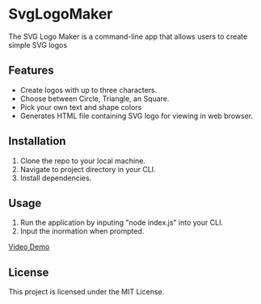# SvgLogoMaker
The SVG Logo Maker is a command-line app that allows users to create simple SVG logos

## Features
- Create logos with up to three characters.
- Choose between Circle, Triangle, an Square.
- Pick your own text and shape colors
- Generates HTML file containing SVG logo for viewing in web browser.

## Installation
1. Clone the repo to your local machine.
2. Navigate to project directory in your CLI.
3. Install dependencies.

## Usage 
1. Run the application by inputing "node index.js" into your CLI.
2. Input the inormation when prompted.

 [Video Demo](https://drive.google.com/file/d/1q4apFYFz-uYPLBeAo3m-IfLClvwocTLh/view) 

## License
This project  is licensed under the MIT License.